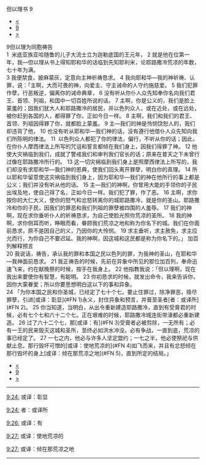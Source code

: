 ﻿





 但以理书 9




* [<](bible/DAN08.md)
* [9](bible/DAN.md)
* [>](bible/DAN10.md)



 
9但以理为同胞祷告  
1  米底亚族亚哈随鲁的儿子大流士立为迦勒底国的王元年， 
2 就是他在位第一年，我—但以理从书上得知耶和华的话临到先知耶利米，论耶路撒冷荒凉的年数，七十年为满。  
3 我便禁食，披麻蒙灰，定意向主神祈祷恳求。 
4 我向耶和华—我的神祈祷、认罪，说：「主啊，大而可畏的神，向爱主、守主诫命的人守约施慈爱。 
5 我们犯罪作孽，行恶叛逆，偏离你的诫命典章， 
6 没有听从你仆人众先知奉你名向我们君王、首领、列祖，和国中一切百姓所说的话。 
7 主啊，你是公义的，我们是脸上蒙羞的；因我们犹大人和耶路撒冷的居民，并以色列众人，或在近处，或在远处，被你赶到各国的人，都得罪了你，正如今日一样。 
8 主啊，我们和我们的君王、首领、列祖因得罪了你，就都脸上蒙羞。 
9 主—我们的神是怜悯饶恕人的，我们却违背了他， 
10 也没有听从耶和华—我们神的话，没有遵行他借仆人众先知向我们所陈明的律法。 
11  以色列众人都犯了你的律法，偏行，不听从你的话；因此，在你仆人摩西律法上所写的咒诅和誓言都倾在我们身上，因我们得罪了神。 
12 他使大灾祸临到我们，成就了警戒我们和审判我们官长的话；原来在普天之下未曾行过像在耶路撒冷所行的。 
13 这一切灾祸临到我们身上是照摩西律法上所写的，我们却没有求耶和华—我们神的恩典，使我们回头离开罪孽，明白你的真理。 
14 所以耶和华留意使这灾祸临到我们身上，因为耶和华—我们的神在他所行的事上都是公义；我们并没有听从他的话。 
15 主—我们的神啊，你曾用大能的手领你的子民出埃及地，使自己得了名，正如今日一样。我们犯了罪，作了恶。 
16 主啊，求你按你的大仁大义，使你的怒气和忿怒转离你的城耶路撒冷，就是你的圣山。耶路撒冷和你的子民，因我们的罪恶和我们列祖的罪孽被四围的人羞辱。 
17 我们的神啊，现在求你垂听仆人的祈祷恳求，为自己使脸光照你荒凉的圣所。 
18 我的神啊，求你侧耳而听，睁眼而看，眷顾我们荒凉之地和称为你名下的城。我们在你面前恳求，原不是因自己的义，乃因你的大怜悯。 
19 求主垂听，求主赦免，求主应允而行，为你自己不要迟延。我的神啊，因这城和这民都是称为你名下的。」 加百列解释预言  
20 我说话，祷告，承认我的罪和本国之民以色列的罪，为我神的圣山，在耶和华—我神面前恳求。 
21 我正祷告的时候，先前在异象中所见的那位加百列，奉命迅速飞来，约在献晚祭的时候，按手在我身上。 
22 他指教我说：「但以理啊，现在我出来要使你有智慧，有聪明。 
23 你初恳求的时候，就发出命令，我来告诉你，因你大蒙眷爱；所以你要思想明白这以下的事和异象。  
24 「为你本国之民和你圣城，已经定了七十个七。要止住罪过，除净罪恶，赎尽罪孽，引进[或译：彰显](#FN
1)永义，封住异象和预言，并膏至圣者[者：或译所](#FN
2)。 
25 你当知道，当明白，从出令重新建造耶路撒冷，直到有受膏君的时候，必有七个七和六十二个七。正在艰难的时候，耶路撒冷城连街带濠都必重新建造。 
26 过了六十二个七，那[或译：有](#FN
3)受膏者必被剪除，一无所有；必有一王的民来毁灭这城和圣所，至终必如洪水冲没。必有争战，一直到底，荒凉的事已经定了。 
27 一七之内，他必与许多人坚定盟约；一七之半，他必使祭祀与供献止息。那行毁坏可憎的[或译：使地荒凉的](#FN
4)如飞而来，并且有忿怒倾在那行毁坏的身上[或译：倾在那荒凉之地](#FN
5)，直到所定的结局。」 
* [<](bible/DAN08.md)
* [9](bible/DAN.md)
* [>](bible/DAN10.md)





---


[9:24:](#V24)
或译：彰显


[9:24:](#V24)
者：或译所


[9:26:](#V26)
或译：有


[9:27:](#V27)
或译：使地荒凉的


[9:27:](#V27)
或译：倾在那荒凉之地




---









